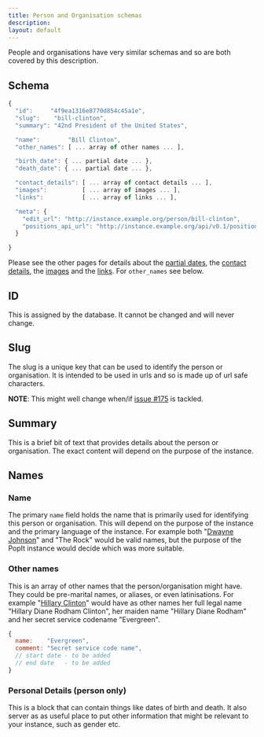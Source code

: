 ```yaml
---
title: Person and Organisation schemas
description: 
layout: default
---
```


People and organisations have very similar schemas and so are both covered by this description.

## Schema

``` javascript
{
  "id":     "4f9ea1316e8770d854c45a1e",
  "slug":    "bill-clinton",
  "summary": "42nd President of the United States",

  "name":        "Bill Clinton",
  "other_names": [ ... array of other names ... ],

  "birth_date": { ... partial date ... },
  "death_date": { ... partial date ... },

  "contact_details": [ ... array of contact details ... ],
  "images":          [ ... array of images ... ],
  "links":           [ ... array of links ... ],

  "meta": {
    "edit_url": "http://instance.example.org/person/bill-clinton",
    "positions_api_url": "http://instance.example.org/api/v0.1/position?person=4f9ea1316e8770d854c45a1e"
  }

}
```

Please see the other pages for details about the [partial dates](../partial-date), the [contact details](../contact-detail), the [images](../image) and the [links](../link). For `other_names` see below.

## ID

This is assigned by the database. It cannot be changed and will never change.

## Slug

The slug is a unique key that can be used to identify the person or organisation. It is intended to be used in urls and so is made up of url safe characters.

**NOTE**: This might well change when/if [issue #175](https://github.com/mysociety/popit/issues/175) is tackled.

## Summary

This is a brief bit of text that provides details about the person or organisation. The exact content will depend on the purpose of the instance. 

## Names

### Name

The primary `name` field holds the name that is primarily used for identifying this person or organisation. This will depend on the purpose of the instance and the primary language of the instance. For example both "[Dwayne Johnson](http://en.wikipedia.org/wiki/Dwayne_Johnson)" and "The Rock" would be valid names, but the purpose of the PopIt instance would decide which was more suitable.

### Other names

This is an array of other names that the person/organisation might have. They could be pre-marital names, or aliases, or even latinisations. For example "[Hillary Clinton](http://en.wikipedia.org/wiki/Hillary_Rodham_Clinton)" would have as other names her full legal name "Hillary Diane Rodham Clinton", her maiden name "Hillary Diane Rodham" and her secret service codename "Evergreen".

``` javascript
{
  name:    "Evergreen",
  comment: "Secret service code name",
  // start date - to be added
  // end date   - to be added
}
```

### Personal Details (person only)

This is a block that can contain things like dates of birth and death. It also server as as useful place to put other information that might be relevant to your instance, such as gender etc.
